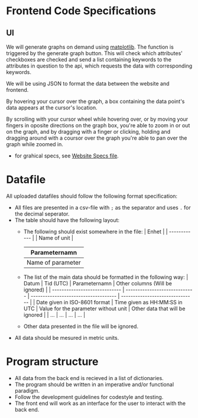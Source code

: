 # Frontend Code Specifications

## UI
We will generate graphs on demand using [matplotlib](https://matplotlib.org/tutorials/introductory/usage.html#sphx-glr-tutorials-introductory-usage-py "matplotlib"). The function is triggered by the generate graph button. This will check which attributes' checkboxes are checked and send a list containing keywords to the attributes in question to the api, which requests the data with corresponding keywords.

We will be using JSON to format the data between the website and frontend.

By hovering your cursor over the graph, a box containing the data point's data appears at the cursor's location. 

By scrolling with your cursor wheel while hovering over, or by moving your fingers in oposite directions on the graph box, you're able to zoom in or out on the graph, and by dragging with a finger or clicking, holding and dragging around with a coursor over the graph you're able to pan over the graph while zoomed in.

* for grahical specs, see [Website Specs file](https://github.com/vigge93/PA1450-Development-task/blob/Specifications-Frontend/Specifications/Frontend/Untitled%20Diagram%20(3).png " Website Specs file").

# Datafile

All uploaded datafiles should follow the following format specification:
* All files are presented in a csv-file with `;` as the separator and uses `.` for the decimal seperator.
* The table should have the following layout:
   - The following should exist somewhere in the file:
      | Enhet        |
      | ------------ |
      | Name of unit |

      | Parameternamn     |
      | ----------------- |
      | Name of parameter |
    - The list of the main data should be formatted in the following way:
        | Datum                         | Tid (UTC)                     | Parameternamn                        | Other columns (Will be ignored) |
        | ----------------------------- | ----------------------------- | ------------------------------------ | ------------------------------- |
        | Date given in ISO-8601 format | Time given as HH:MM:SS in UTC | Value for the parameter without unit | Other data that will be ignored |
        | ...                           | ...                           | ...                                  | ...                             |
    - Other data presented in the file will be ignored.
* All data should be mesured in metric units.

# Program structure

* All data from the back end is recieved in a list of dictionaries.
* The program should be written in an imperative and/or functional paradigm.
* Follow the development guidelines for codestyle and testing. 
* The front end will work as an interface for the user to interact with the back end.
